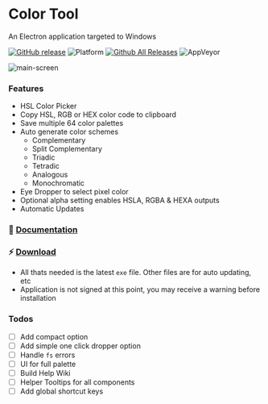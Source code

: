 # Color Tool

An Electron application targeted to Windows

[![GitHub release](https://img.shields.io/github/release/benjaminadk/electron-color.svg?style=flat-square)](https://github.com/benjaminadk/electron-color/releases) ![Platform](https://img.shields.io/badge/platform-windows-lightgrey.svg?style=flat-square) [![Github All Releases](https://img.shields.io/github/downloads/benjaminadk/electron-color/total.svg?style=flat-square)](https://github.com/benjaminadk/electron-color/releases)
![AppVeyor](https://img.shields.io/appveyor/ci/benjaminadk/electron-color.svg?style=flat-square)

![main-screen](https://s3-us-west-1.amazonaws.com/benjaminadk/cp-demo-2.gif)

### Features

- HSL Color Picker
- Copy HSL, RGB or HEX color code to clipboard
- Save multiple 64 color palettes
- Auto generate color schemes
  - Complementary
  - Split Complementary
  - Triadic
  - Tetradic
  - Analogous
  - Monochromatic
- Eye Dropper to select pixel color
- Optional alpha setting enables HSLA, RGBA & HEXA outputs
- Automatic Updates

### :blue_book: [Documentation](https://github.com/benjaminadk/electron-color/wiki)

### :zap: [Download](https://github.com/benjaminadk/electron-color/releases)

- All thats needed is the latest `exe` file. Other files are for auto updating, etc
- Application is not signed at this point, you may receive a warning before installation

### Todos

- [ ] Add compact option
- [ ] Add simple one click dropper option
- [ ] Handle `fs` errors
- [ ] UI for full palette
- [ ] Build Help Wiki
- [ ] Helper Tooltips for all components
- [ ] Add global shortcut keys
